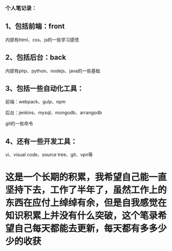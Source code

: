 <h3>个人笔记录：</h3>
<h2>1、包括前端：front</h2>
	<p>内部有html、css、js的一些学习感悟</p>
<h2>2、包括后台：back</h2>
	<p>内部有php、python、nodejs、java的一些基础</p>
<h2>3、包括一些自动化工具：</h2>
	<p>前端：webpack、gulp、npm</p>
	<p>后台：jenkins、mysql、mongodb、arrangodb</p>
	<p>git的一些命令</p>
<h2>4、还有一些开发工具：</h2>
	<p>vi、visual code、source tree、git、vpn等</p>


<h1>这是一个长期的积累，我希望自己能一直坚持下去，工作了半年了，虽然工作上的东西在应付上绰绰有余，但是自我感觉在知识积累上并没有什么突破，这个笔录希望自己每天都能去更新，每天都有多多少少的收获</h1>
